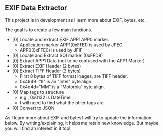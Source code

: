 ## EXIF Data Extractor

This project is in development as I learn more about EXIF, bytes, etc.

The goal is to create a few main functions.
- [0] Locate and extract EXIF APP1 APP0 marker.
  - Application marker APP1(0xFFE1) is used by JPEG
  - APP0(0xFFE0) is used by JFIF
- [0] Locate and Extract SOI marker (0xFFD8)
- [0] Extract APP1 Data (not to be confused with the APP1 Marker)
- [0] Extract EXIF Header (2 bytes)
- [0] Extract TIFF Header (2 bytes).
  - First 8 bytes of TIFF format images, are TIFF header.
  - 0x4949="II" is an "Intel" byte align.
  - 0x4d4d="MM" is a "Motorola" byte align.
- [0] Map tags to structure
  - e.g., 0x0132 is DateTime
  - I will need to find what the other tags are
- [0] Convert to JSON

As I learn more about EXIF and bytes I will try to update the information below.
By writing/explaining, it helps me retain new knowledge.
But maybe you will find an interest in it too!

